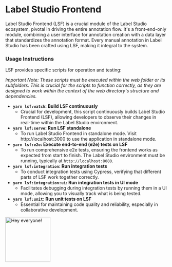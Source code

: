 # Label Studio Frontend

Label Studio Frontend (LSF) is a crucial module of the Label Studio ecosystem, pivotal in driving the entire annotation flow. It's a front-end-only module, combining a user interface for annotation creation with a data layer that standardizes the annotation format. Every manual annotation in Label Studio has been crafted using LSF, making it integral to the system.

### Usage Instructions

LSF provides specific scripts for operation and testing:

_Important Note: These scripts must be executed within the web folder or its subfolders. This is crucial for the scripts to function correctly, as they are designed to work within the context of the web directory's structure and dependencies._

- **`yarn lsf:watch`: Build LSF continuously**
  - Crucial for development, this script continuously builds Label Studio Frontend (LSF), allowing developers to observe their changes in real-time within the Label Studio environment.
- **`yarn lsf:serve`: Run LSF standalone**
  - To run Label Studio Frontend in standalone mode. Visit http://localhost:3000 to use the application in standalone mode.
- **`yarn lsf:e2e`: Execute end-to-end (e2e) tests on LSF**
  - To run comprehensive e2e tests, ensuring the frontend works as expected from start to finish. The Label Studio environment must be running, typically at `http://localhost:8080`.
- **`yarn lsf:integration`: Run integration tests**
  - To conduct integration tests using Cypress, verifying that different parts of LSF work together correctly.
- **`yarn lsf:integration:ui`: Run integration tests in UI mode**
  - Facilitates debugging during integration tests by running them in a UI mode, allowing you to visually track what is being tested.
- **`yarn lsf:unit`: Run unit tests on LSF**
  - Essential for maintaining code quality and reliability, especially in collaborative development.

<img src="https://github.com/heartexlabs/label-studio/blob/master/images/opossum_looking.png?raw=true" title="Hey everyone!" height="140" width="140" />
